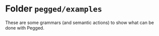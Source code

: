 # Folder `pegged/examples`

These are some grammars (and semantic actions) to show what can be done with Pegged.

